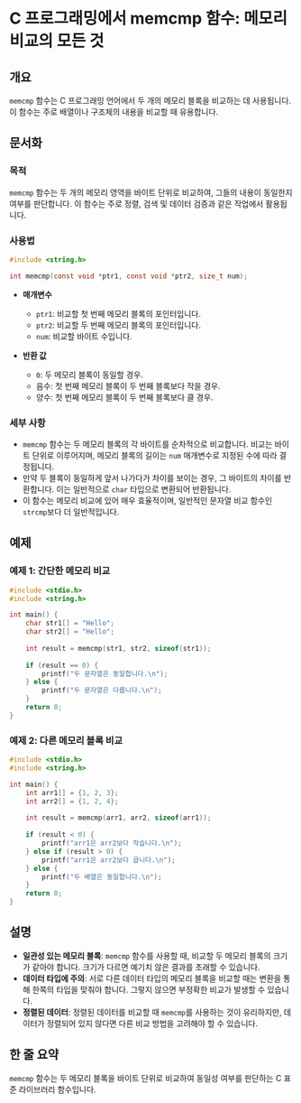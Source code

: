 <!--
Meta Description: # C 프로그래밍에서 memcmp 함수: 메모리 비교의 모든 것 ## 개요 `memcmp` 함수는 C 프로그래밍 언어에서 두 개의 메모리 블록을 비교하는 데 사용됩니다. 이 함수는 주로 배열이나 구조체의 내용을 비교할 때 유용합니다. ## 문서화 ### 목적 `memc...
Meta Keywords: 메모리, memcmp, 함수는, 비교할, int
-->

# C 프로그래밍에서 memcmp 함수: 메모리 비교의 모든 것

## 개요
`memcmp` 함수는 C 프로그래밍 언어에서 두 개의 메모리 블록을 비교하는 데 사용됩니다. 이 함수는 주로 배열이나 구조체의 내용을 비교할 때 유용합니다.

## 문서화
### 목적
`memcmp` 함수는 두 개의 메모리 영역을 바이트 단위로 비교하여, 그들의 내용이 동일한지 여부를 판단합니다. 이 함수는 주로 정렬, 검색 및 데이터 검증과 같은 작업에서 활용됩니다.

### 사용법
```c
#include <string.h>

int memcmp(const void *ptr1, const void *ptr2, size_t num);
```

- **매개변수**
  - `ptr1`: 비교할 첫 번째 메모리 블록의 포인터입니다.
  - `ptr2`: 비교할 두 번째 메모리 블록의 포인터입니다.
  - `num`: 비교할 바이트 수입니다.

- **반환 값**
  - `0`: 두 메모리 블록이 동일할 경우.
  - 음수: 첫 번째 메모리 블록이 두 번째 블록보다 작을 경우.
  - 양수: 첫 번째 메모리 블록이 두 번째 블록보다 클 경우.

### 세부 사항
- `memcmp` 함수는 두 메모리 블록의 각 바이트를 순차적으로 비교합니다. 비교는 바이트 단위로 이루어지며, 메모리 블록의 길이는 `num` 매개변수로 지정된 수에 따라 결정됩니다.
- 만약 두 블록이 동일하게 앞서 나가다가 차이를 보이는 경우, 그 바이트의 차이를 반환합니다. 이는 일반적으로 `char` 타입으로 변환되어 반환됩니다.
- 이 함수는 메모리 비교에 있어 매우 효율적이며, 일반적인 문자열 비교 함수인 `strcmp`보다 더 일반적입니다.

## 예제
### 예제 1: 간단한 메모리 비교
```c
#include <stdio.h>
#include <string.h>

int main() {
    char str1[] = "Hello";
    char str2[] = "Hello";
    
    int result = memcmp(str1, str2, sizeof(str1));
    
    if (result == 0) {
        printf("두 문자열은 동일합니다.\n");
    } else {
        printf("두 문자열은 다릅니다.\n");
    }
    return 0;
}
```

### 예제 2: 다른 메모리 블록 비교
```c
#include <stdio.h>
#include <string.h>

int main() {
    int arr1[] = {1, 2, 3};
    int arr2[] = {1, 2, 4};
    
    int result = memcmp(arr1, arr2, sizeof(arr1));
    
    if (result < 0) {
        printf("arr1은 arr2보다 작습니다.\n");
    } else if (result > 0) {
        printf("arr1은 arr2보다 큽니다.\n");
    } else {
        printf("두 배열은 동일합니다.\n");
    }
    return 0;
}
```

## 설명
- **일관성 있는 메모리 블록**: `memcmp` 함수를 사용할 때, 비교할 두 메모리 블록의 크기가 같아야 합니다. 크기가 다르면 예기치 않은 결과를 초래할 수 있습니다.
- **데이터 타입에 주의**: 서로 다른 데이터 타입의 메모리 블록을 비교할 때는 변환을 통해 한쪽의 타입을 맞춰야 합니다. 그렇지 않으면 부정확한 비교가 발생할 수 있습니다.
- **정렬된 데이터**: 정렬된 데이터를 비교할 때 `memcmp`를 사용하는 것이 유리하지만, 데이터가 정렬되어 있지 않다면 다른 비교 방법을 고려해야 할 수 있습니다.

## 한 줄 요약
`memcmp` 함수는 두 메모리 블록을 바이트 단위로 비교하여 동일성 여부를 판단하는 C 표준 라이브러리 함수입니다.